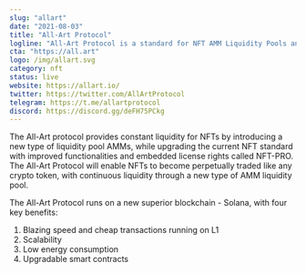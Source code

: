 ```yaml
---
slug: "allart"
date: "2021-08-03"
title: "All-Art Protocol"
logline: "All-Art Protocol is a standard for NFT AMM Liquidity Pools and NFTs."
cta: "https://all.art"
logo: /img/allart.svg
category: nft
status: live
website: https://allart.io/	
twitter: https://twitter.com/AllArtProtocol
telegram: https://t.me/allartprotocol
discord: https://discord.gg/deFH75PCkg		
---
```


The All-Art protocol provides constant liquidity for NFTs by introducing a new type of liquidity pool AMMs, while upgrading the current NFT standard with improved functionalities and embedded license rights called NFT-PRO. The All-Art Protocol will enable NFTs to become perpetually traded like any crypto token, with continuous liquidity through a new type of AMM liquidity pool.

The All-Art Protocol runs on a new superior blockchain - Solana, with four key benefits: 
1. Blazing speed and cheap transactions running on L1
2. Scalability
3. Low energy consumption
4. Upgradable smart contracts
